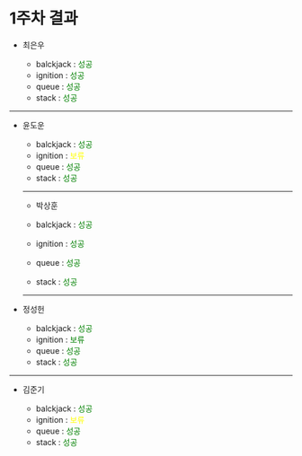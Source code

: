 # 1주차 결과

- 최은우

  - balckjack : <font color="green"> 성공 </font>
  - ignition : <font color="green"> 성공 </font>
  - queue : <font color="green"> 성공 </font>
  - stack : <font color="green"> 성공 </font>

---

- 윤도운

  - balckjack : <font color="green"> 성공 </font>
  - ignition : <font color="yellow"> 보류 </font>
  - queue : <font color="green"> 성공 </font>
  - stack : <font color="green"> 성공 </font>

  ***

  - 박상훈

  - balckjack : <font color="green"> 성공 </font>
  - ignition : <font color="green"> 성공 </font>
  - queue : <font color="green"> 성공 </font>
  - stack : <font color="green"> 성공 </font>

  ***

- 정성헌

  - balckjack : <font color="green"> 성공 </font>
  - ignition : <font color="green"> 보류 </font>
  - queue : <font color="green"> 성공 </font>
  - stack : <font color="green"> 성공 </font>

---

- 김준기

  - balckjack : <font color="green"> 성공 </font>
  - ignition : <font color="yellow"> 보류 </font>
  - queue : <font color="green"> 성공 </font>
  - stack : <font color="green"> 성공 </font>

